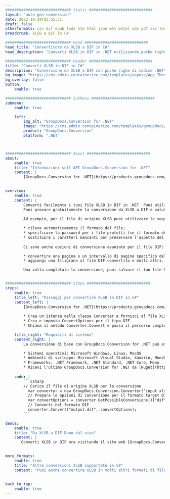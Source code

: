 ```yaml
---
############################# Static ############################
layout: "auto-gen-conversion"
date: 2022-10-29T02:55:51
draft: false
otherformats: csv dif epub fods htm html json mht mhtml ods pdf sxc tex tsv xlam xls xlsb xlsm xlsx xlt xltm xltx xml xps
breadcrumb: XLSB a DIF in C#

############################# Head ############################
head_title: "Convertitore da XLSB a DIF in C#"
head_description: "Converti XLSB in DIF in .NET utilizzando poche righe di codice. Utilizza l'API di conversione dei documenti di GroupDocs per convertire oltre 160 formati di file."

############################# Header ############################
title: "Converti XLSB in DIF in C#"
description: "Conversione da XLSB a DIF con poche righe di codice .NET"
bg_image: "https://cms.admin.containerize.com/templates/aspose/App_Themes/V3/images/bg/header1.png"
bg_overlay: false
button:
    enable: true

############################# SubMenu ############################
submenu:
    enable: true

    left:
        img_alt: "GroupDocs.Conversion for .NET"
        image: "https://cms.admin.containerize.com/templates/groupdocs/images/product-logos/90x90-noborder/groupdocs-conversion-net.png"
        product: "GroupDocs.Conversion"
        platform: ".NET"



############################# About ############################
about:
    enable: true
    title: "Informazioni sull'API GroupDocs.Conversion for .NET"
    content: |
        [GroupDocs.Conversion for .NET](https://products.groupdocs.com/conversion/net/) può essere utilizzato per convertire Microsoft Word, Excel, PowerPoint, PDF, Visio e altri formati. GroupDocs.Conversion è un'API standalone adatta per sistemi interni e back-end in cui sono richieste prestazioni elevate. Non dipende da alcun software come Microsoft o Open Office.
    

overview:
    enable: true
    content: |
        Converti facilmente i tuoi file XLSB in DIF in .NET. Puoi utilizzare solo un paio di righe di codice C# in qualsiasi piattaforma a tua scelta come: Windows, Linux, macOS.
        Puoi provare gratuitamente la conversione da XLSB a DIF e valutare la qualità dei risultati della conversione. Insieme a semplici scenari di conversione di file, puoi provare opzioni più avanzate per caricare il file di origine XLSB e per salvare il risultato di output DIF. 
        
        Ad esempio, per il file di origine XLSB puoi utilizzare le seguenti opzioni di caricamento:

        * rileva automaticamente il formato del file;
        * specificare la password per i file protetti (se il formato del file lo supporta);
        * sostituire i caratteri mancanti per preservare l'aspetto del documento.
        
        Ci sono anche opzioni di conversione avanzate per il file DIF:

        * convertire una pagina o un intervallo di pagine specifico del documento;
        * aggiungi una filigrana al file DIF convertito e molti altri.

        Una volta completata la conversione, puoi salvare il tuo file DIF nel percorso del file locale o in qualsiasi archivio di terze parti come FTP, Amazon S3, Google Drive, Dropbox ecc. Nota: per convertire XLSB in {{ TO}} non è necessario alcun software aggiuntivo installato, come MS Office, Open Office, Adobe Acrobat Reader ecc.


############################# Steps ############################
steps:
    enable: true
    title_left: "Passaggi per convertire XLSB in DIF in C#"
    content_left: |
        [GroupDocs.Conversion for .NET](https://products.groupdocs.com/conversion/net/) consente agli sviluppatori di convertire facilmente un file XLSB in DIF con poche righe di codice.
        
        * Crea un'istanza della classe Converter e fornisci al file XLSB il percorso completo
        * Crea e imposta ConvertOptions per il tipo DIF.
        * Chiama il metodo Converter.Convert e passa il percorso completo e il formato (DIF) come parametro

    title_right: "Requisiti di sistema"
    content_right: |
        La conversione di base con GroupDocs.Conversion for .NET può essere eseguita in pochi semplici passaggi. Le nostre API sono supportate su tutte le principali piattaforme e sistemi operativi. Prima di eseguire il codice seguente, assicurati di avere i seguenti prerequisiti installati sul tuo sistema.

        * Sistemi operativi: Microsoft Windows, Linux, MacOS
        * Ambienti di sviluppo: Microsoft Visual Studio, Xamarin, MonoDevelop
        * Frameworks: .NET Framework, .NET Standard, .NET Core, Mono
        * Ricevi l'ultimo GroupDocs.Conversion for .NET da [Nuget](https://www.nuget.org/packages/groupdocs.conversion)
         
    code: |
        ```csharp    
        // Carica il file di origine XLSB per la conversione
          var converter = new GroupDocs.Conversion.Converter("input.xlsb");
          // Prepara le opzioni di conversione per il formato target DIF
          var convertOptions = converter.GetPossibleConversions()["dif"].ConvertOptions;
          // Converti nel formato DIF
          converter.Convert("output.dif", convertOptions);
        ```

demos:
    enable: true
    title: "Da XLSB a DIF Demo dal vivo"
    content: |
       Converti XLSB in DIF ora visitando il sito web [GroupDocs.Conversion App](https://products.groupdocs.app/conversion/family). La demo online presenta i seguenti vantaggi
          

more_formats:
    enable: true
    title: "Altre conversioni XLSB supportate in C#"
    content: "Puoi anche convertire XLSB in molti altri formati di file. Si prega di consultare l'elenco di seguito."
       
       
back_to_top:
    enable: true
---
```

